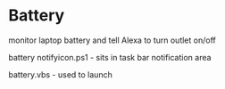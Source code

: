 # Battery
monitor laptop battery and tell Alexa to turn outlet on/off


battery notifyicon.ps1 - sits in task bar notification area

battery.vbs - used to launch
